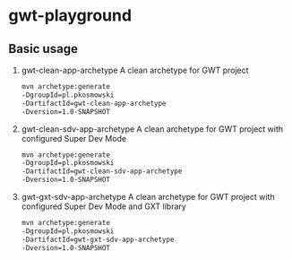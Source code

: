 gwt-playground
==============

Basic usage
-----------------------
1. gwt-clean-app-archetype
A clean archetype for GWT project
   ```xml
   mvn archetype:generate
   -DgroupId=pl.pkosmowski
   -DartifactId=gwt-clean-app-archetype
   -Dversion=1.0-SNAPSHOT
   ```

2. gwt-clean-sdv-app-archetype
A clean archetype for GWT project with configured Super Dev Mode
   ```xml
   mvn archetype:generate
   -DgroupId=pl.pkosmowski
   -DartifactId=gwt-clean-sdv-app-archetype
   -Dversion=1.0-SNAPSHOT
   ```

3. gwt-gxt-sdv-app-archetype
A clean archetype for GWT project with configured Super Dev Mode and GXT library
   ```xml
   mvn archetype:generate
   -DgroupId=pl.pkosmowski
   -DartifactId=gwt-gxt-sdv-app-archetype
   -Dversion=1.0-SNAPSHOT
   ```
